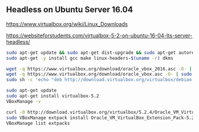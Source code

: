 ## Headless on Ubuntu Server 16.04

<https://www.virtualbox.org/wiki/Linux_Downloads>

<https://websiteforstudents.com/virtualbox-5-2-on-ubuntu-16-04-lts-server-headless/>

```sh
sudo apt-get update && sudo apt-get dist-upgrade && sudo apt-get autoremove
sudo apt-get -y install gcc make linux-headers-$(uname -r) dkms

wget -q https://www.virtualbox.org/download/oracle_vbox_2016.asc -O- | sudo apt-key add -
wget -q https://www.virtualbox.org/download/oracle_vbox.asc -O- | sudo apt-key add -
sudo sh -c 'echo "deb http://download.virtualbox.org/virtualbox/debian $(lsb_release -sc) contrib" >> /etc/apt/sources.list'

sudo apt-get update
sudo apt-get install virtualbox-5.2
VBoxManage -v

curl -O http://download.virtualbox.org/virtualbox/5.2.4/Oracle_VM_VirtualBox_Extension_Pack-5.2.4-119785.vbox-extpack
sudo VBoxManage extpack install Oracle_VM_VirtualBox_Extension_Pack-5.2.4-119785.vbox-extpack
VBoxManage list extpacks
```
